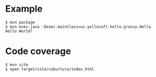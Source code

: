 # Example

```
$ mvn package
$ mvn exec:java -Dexec.mainClass=us.yellosoft.hello.groovy.Hello
Hello World!
```

# Code coverage

```
$ mvn site
$ open target/site/coburtura/index.html
```
